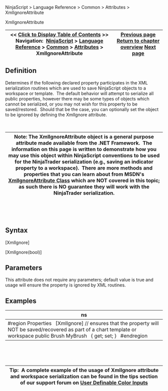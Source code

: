 ﻿


NinjaScript \> Language Reference \> Common \> Attributes \> XmlIgnoreAttribute






















XmlIgnoreAttribute







| \<\< [Click to Display Table of Contents](xmlignoreattribute.md) \>\> **Navigation:**     [NinjaScript](ninjascript-1.md) \> [Language Reference](language_reference_wip-1.md) \> [Common](common-1.md) \> [Attributes](attributes-1.md) \> XmlIgnoreAttribute | [Previous page](typeconverterattribute-1.md) [Return to chapter overview](attributes-1.md) [Next page](bars-1.md) |
| --- | --- |











## Definition


Determines if the following declared property participates in the XML serialization routines which are used to save NinjaScript objects to a workspace or template.  The default behavior will attempt to serialize all public properties, however there may be some types of objects which cannot be serialized, or you may not wish for this property to be saved/restored.  Should that be the case, you can optionally set the object to be ignored by defining the XmlIgnore attribute.


 




| Note: The XmlIgnoreAttribute object is a general purpose attribute made available from the .NET Framework.  The information on this page is written to demonstrate how you may use this object within NinjaScript conventions to be used for the NinjaTrader serialization (e.g., saving an indicator property to a workspace).  There are more methods and properties that you can learn about from MSDN's [XmlIgnoreAttribute Class](https://msdn.microsoft.com/en-us/library/system.xml.serialization.xmlignoreattribute(v=vs.110).aspx) which are NOT covered in this topic; as such there is NO guarantee they will work with the NinjaTrader serialization. |
| --- |



 


 


## Syntax


\[XmlIgnore]  

\[XmlIgnore(bool)]


## 


## Parameters


This attribute does not require any parameters; default value is true and usage will ensure the property is ignored by XML routines.


## 


## Examples




| ns |
| --- |
| \#region Properties   \[XmlIgnore] // ensures that the property will NOT be saved/recovered as part of a chart template or workspace public Brush MyBrush   { get; set; }   \#endregion |



 


 




| Tip:  A complete example of the usage of XmlIgnore attribute and workspace serialization can be found in the tips section of our support forum on [User Definable Color Inputs](user_definable_color_inputs-1.md) |
| --- |









